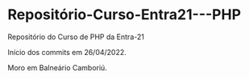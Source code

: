 # Repositório-Curso-Entra21---PHP
Repositório do Curso de PHP da Entra-21

Início dos commits em 26/04/2022.


Moro em Balneário Camboriú.
